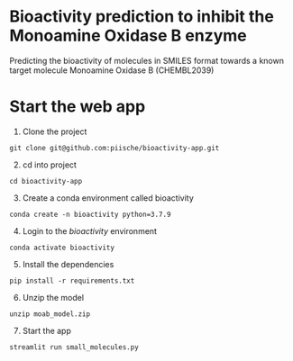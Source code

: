 # Bioactivity prediction to inhibit the Monoamine Oxidase B enzyme

Predicting the bioactivity of molecules in SMILES format towards a known target molecule Monoamine Oxidase B (CHEMBL2039)

# Start the web app

1. Clone the project

```
git clone git@github.com:piische/bioactivity-app.git
```

2. cd into project

```
cd bioactivity-app
```

3. Create a conda environment called bioactivity

```
conda create -n bioactivity python=3.7.9
```

4. Login to the _bioactivity_ environment

```
conda activate bioactivity
```

5. Install the dependencies

```
pip install -r requirements.txt
```

6. Unzip the model

```
unzip moab_model.zip
```

7. Start the app

```
streamlit run small_molecules.py
```
